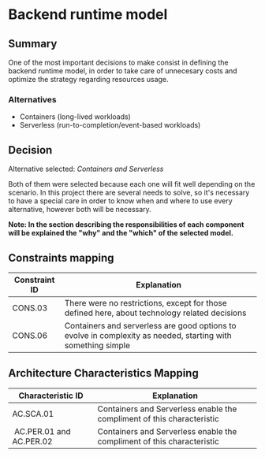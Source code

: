 # Backend runtime model

## Summary

One of the most important decisions to make consist in defining the backend runtime model, in order to take care of unnecesary costs and optimize the strategy regarding resources usage.


### Alternatives

- Containers (long-lived workloads)
- Serverless (run-to-completion/event-based workloads)

## Decision 

Alternative selected: *Containers and Serverless*

Both of them were selected because each one will fit well depending on the scenario. In this project there are several needs to solve, so it's necessary to have a special care in order to know when and where to use every alternative, however both will be necessary.

**Note: In the section describing the responsibilities of each component will be explained the "why" and the "which" of the selected model.**

## Constraints mapping

| Constraint ID | Explanation |
| ------------- | ----------- |
| CONS.03 | There were no restrictions, except for those defined here, about technology related decisions |
| CONS.06 | Containers and serverless are good options to evolve in complexity as needed, starting with something simple |

## Architecture Characteristics Mapping

| Characteristic ID | Explanation |
| ------------- | ----------- |
| AC.SCA.01 | Containers and Serverless enable the compliment of this characteristic |
| AC.PER.01 and AC.PER.02 | Containers and Serverless enable the compliment of this characteristic |